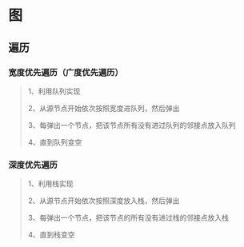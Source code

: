 # 图

## 遍历

### 宽度优先遍历（广度优先遍历）

> 1、利用队列实现
>
>2、从源节点开始依次按照宽度进队列，然后弹出
>
>3、每弹出一个节点，把该节点所有没有进过队列的邻接点放入队列
>
>4、直到队列变空

### 深度优先遍历

> 1、利用栈实现
>
> 2、从源节点开始依次按照深度放入栈，然后弹出
>
> 3、每弹出一个节点，把该节点的所有没有进过栈的邻接点放入栈
>
> 4、直到栈变空